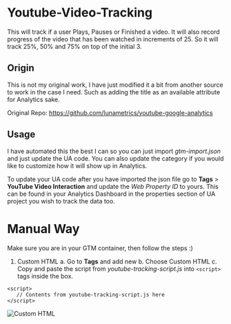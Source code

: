 # Youtube-Video-Tracking
This will track if a user Plays, Pauses or Finished a video. It will also record progress of the video that has been watched in increments of 25. So it will track 25%, 50% and 75% on top of the initial 3.

## Origin
This is not my original work, I have just modified it a bit from another source to work in the case I need. Such as adding the title as an available attribute for Analytics sake.

Original Repo: https://github.com/lunametrics/youtube-google-analytics

## Usage
I have automated this the best I can so you can just import _gtm-import.json_ and just update the UA code. You can also update the category if you would like to customize how it will show up in Analytics.

To update your UA code after you have imported the json file go to **Tags** > **YouTube Video Interaction** and update the _Web Property ID_ to yours. This can be found in your Analytics Dashboard in the properties section of UA project you wish to track the data too.

# Manual Way
Make sure you are in your GTM container, then follow the steps :)

1. Custom HTML
	a. Go to **Tags** and add new
	b. Choose Custom HTML
	c. Copy and paste the script from _youtube-tracking-script.js_ into `<script>` tags inside the box.

 ```
 <script>
	// Contents from youtube-tracking-script.js here
 </script>
 ```
 ![Custom HTML](http://d.pr/i/3nSQ)